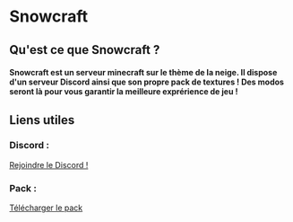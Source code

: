 # Snowcraft

## Qu'est ce que Snowcraft ?

#### Snowcraft est un serveur minecraft sur le thème de la neige. Il dispose d'un serveur Discord ainsi que son propre pack de textures ! Des modos seront là pour vous garantir la meilleure exprérience de jeu !

## Liens utiles

### Discord :
[Rejoindre le Discord !](https://discord.gg/EHcbuCjDbr)

### Pack :
[Télécharger le pack](https://cdn.discordapp.com/attachments/739501172884242492/886614224292421632/Snowstorm.zip)